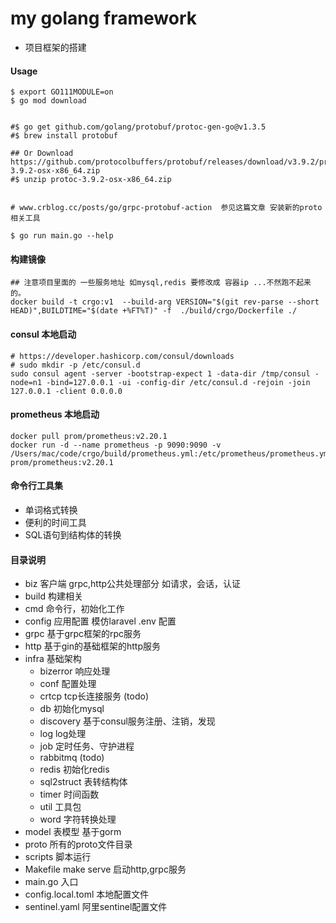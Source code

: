 # my golang framework

- 项目框架的搭建

#### Usage

```shell 
$ export GO111MODULE=on
$ go mod download


#$ go get github.com/golang/protobuf/protoc-gen-go@v1.3.5
#$ brew install protobuf

## Or Download https://github.com/protocolbuffers/protobuf/releases/download/v3.9.2/protoc-3.9.2-osx-x86_64.zip
#$ unzip protoc-3.9.2-osx-x86_64.zip


# www.crblog.cc/posts/go/grpc-protobuf-action  参见这篇文章 安装新的proto相关工具

$ go run main.go --help 
```

#### 构建镜像

```
## 注意项目里面的 一些服务地址 如mysql,redis 要修改成 容器ip ...不然跑不起来的。 
docker build -t crgo:v1  --build-arg VERSION="$(git rev-parse --short HEAD)",BUILDTIME="$(date +%FT%T)" -f  ./build/crgo/Dockerfile ./ 
```

#### consul 本地启动
```shell script
# https://developer.hashicorp.com/consul/downloads 
# sudo mkdir -p /etc/consul.d
sudo consul agent -server -bootstrap-expect 1 -data-dir /tmp/consul -node=n1 -bind=127.0.0.1 -ui -config-dir /etc/consul.d -rejoin -join 127.0.0.1 -client 0.0.0.0
```

#### prometheus 本地启动
```text
docker pull prom/prometheus:v2.20.1
docker run -d --name prometheus -p 9090:9090 -v /Users/mac/code/crgo/build/prometheus.yml:/etc/prometheus/prometheus.yml prom/prometheus:v2.20.1
```






#### 命令行工具集
- 单词格式转换
- 便利的时间工具
- SQL语句到结构体的转换

#### 目录说明

- biz 客户端 grpc,http公共处理部分 如请求，会话，认证
- build 构建相关
- cmd 命令行，初始化工作
- config 应用配置 模仿laravel .env 配置
- grpc 基于grpc框架的rpc服务
- http 基于gin的基础框架的http服务
- infra 基础架构
    - bizerror 响应处理
    - conf 配置处理
    - crtcp tcp长连接服务 (todo)
    - db 初始化mysql
    - discovery 基于consul服务注册、注销，发现
    - log log处理
    - job 定时任务、守护进程
    - rabbitmq (todo)
    - redis 初始化redis
    - sql2struct 表转结构体
    - timer 时间函数
    - util 工具包
    - word 字符转换处理
- model 表模型 基于gorm
- proto 所有的proto文件目录
- scripts 脚本运行
- Makefile make serve 启动http,grpc服务
- main.go 入口
- config.local.toml 本地配置文件
- sentinel.yaml 阿里sentinel配置文件
   






